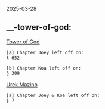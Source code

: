 2025-03-28

__-tower-of-god:
----------------
[Tower of God](https://www.mangaread.org/manga/tower-of-god-manhwa/)
    
    [a] Chapter Joey left off on:
    § 652
    
    [b] Chapter Koa left off on:
    § 309

[Urek Mazino](https://mangabuddy.com/tower-of-god-urek-mazino)

    [a] Chapter Joey & Koa left off on:
    § 7 

